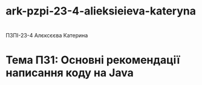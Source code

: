 # ark-pzpi-23-4-alieksieieva-kateryna
#

ПЗПІ-23-4
Алєксєєва Катерина

# Тема ПЗ1: Основні рекомендації написання коду на Java

